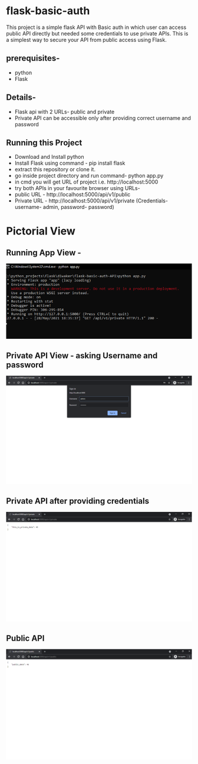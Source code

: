 # flask-basic-auth

This project is a simple flask API with Basic auth in which user can access public API directly but needed some credentials to use private APIs. This is a simplest way to secure your API from public access using Flask.

## prerequisites-
- python
- Flask

## Details-
- Flask api with 2 URLs- public and private
- Private API can be accessible only after providing correct username and password

## Running this Project
- Download and Install python
- Install Flask using command - pip install flask
- extract this repository or clone it.
- go inside project directory and run command- python app.py
- in cmd you will get URL of project i.e. http://localhost:5000
- try both APIs in your favourite browser using URLs-
- public URL - http://localhost:5000/api/v1/public
- Private URL - http://localhost:5000/api/v1/private (Credentials- username- admin, password- password)

# Pictorial View

## Running App View -
![alt text](https://github.com/diwamishra21/flask-basic-auth/blob/main/images-for-git-readme/app_run.png)

## Private API View - asking Username and password
![alt text](https://github.com/diwamishra21/flask-basic-auth/blob/main/images-for-git-readme/private_api.png)

## Private API after providing credentials
![alt text](https://github.com/diwamishra21/flask-basic-auth/blob/main/images-for-git-readme/private_api_result.png)

## Public API
![alt text](https://github.com/diwamishra21/flask-basic-auth/blob/main/images-for-git-readme/public_api.png)
